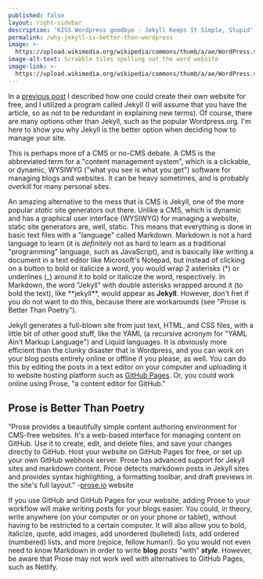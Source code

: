 ```yaml
---
published: false
layout: right-sidebar
description: 'KISS Wordpress goodbye - Jekyll Keeps It Simple, Stupid'
permalink: /why-jekyll-is-better-than-wordpress
image: >-
  https://upload.wikimedia.org/wikipedia/commons/thumb/a/ae/WordPress.svg/2000px-WordPress.svg.png
image-alt-text: Scrabble tiles spelling out the word website
image-link: >-
  https://upload.wikimedia.org/wikipedia/commons/thumb/a/ae/WordPress.svg/2000px-WordPress.svg.png
---
```

In a [previous post](/how-to-create-your-own-site-for-free) I described how one could create their own website for free, and I utilized a program called Jekyll (I will assume that you have the article, so as not to be redundant in explaining new terms). Of course, there are many options other than Jekyll, such as the popular Wordpress.org. I'm here to show you why Jekyll is the better option when deciding how to manage your site.

This is perhaps more of a CMS or no-CMS debate. A CMS is the abbreviated term for a "content management system", which is a clickable, or dynamic, WYSIWYG ("what you see is what you get") software for managing blogs and websites. It can be heavy sometimes, and is probably overkill for many personal sites.

An amazing alternative to the mess that is CMS is Jekyll, one of the more popular _static_ site generators out there. Unlike a CMS, which is dynamic and has a graphical user interface (WYSIWYG) for managing a website, static site generators are, well, static. This means that everything is done in basic text files with a "language" called Markdown. Markdown is not a hard language to learn (it is _definitely_ not as hard to learn as a traditional "programming" language, such as JavaScript), and is basically like writing a document in a text editor like Microsoft's Notepad, but instead of clicking on a button to bold or italicize a word, you would wrap 2 asterisks (\*) or underlines (\_) around it to bold or italicize the word, respectively. In Markdown, the word "Jekyll" with double asterisks wrapped around it (to bold the text), like \*\*jekyll\*\*, would appear as **Jekyll**. However, don't fret if you do not want to do this, because there are workarounds (see "Prose is Better Than Poetry").

Jekyll generates a full-blown site from just text, HTML, and CSS files, with a little bit of other good stuff, like the YAML (a recursive acronym for "YAML Ain't Markup Language") and Liquid languages. It is obviously more efficient than the clunky disaster that is Wordpress, and you can work on your blog posts entirely online or offline if you please, as well. You can do this by editing the posts in a text editor on your computer and uploading it to website hosting platform such as [GitHub Pages](https://pages.github.com/). Or, you could work online using Prose, "a content editor for GitHub." 

## Prose is Better Than Poetry

"Prose provides a beautifully simple content authoring environment for CMS-free websites. It's a web-based interface for managing content on GitHub. Use it to create, edit, and delete files, and save your changes directly to GitHub. Host your website on GitHub Pages for free, or set up your own GitHub webhook server. Prose has advanced support for Jekyll sites and markdown content. Prose detects markdown posts in Jekyll sites and provides syntax highlighting, a formatting toolbar, and draft previews in the site's full layout." -[prose.io](https://prose.io) website

If you use GitHub and GitHub Pages for your website, adding Prose to your workflow will make writing posts for your blogs easier. You could, in theory, write anywhere (on your computer or on your phone or tablet), without having to be restricted to a certain computer. It will also allow you to bold, italicize, quote, add images, add unordered (bulleted) lists, add ordered (numbered) lists, and more (rejoice, fellow human!). So you would not even need to know Markdown in order to write **blog** _posts_ "with" **_style_**. However, be aware that Prose may not work well with alternatives to GitHub Pages, such as Netlify.